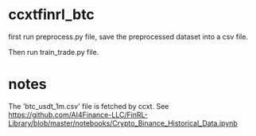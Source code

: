 # ccxtfinrl_btc

first run preprocess.py file, save the preprocessed dataset into a csv file.

Then run train_trade.py file.

# notes
The 'btc_usdt_1m.csv' file is fetched by ccxt. See https://github.com/AI4Finance-LLC/FinRL-Library/blob/master/notebooks/Crypto_Binance_Historical_Data.ipynb
